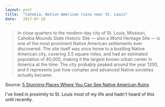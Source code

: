 ```yaml
---
layout: post
title:  "Cahokia, Native American ruins near St. Louis"
date:   2017-07-10
---
```


> In close quarters to the modern-day city of St. Louis, Missouri, Cahokia Mounds State Historic Site — also a World Heritage Site — is one of the most prominent Native American settlements ever discovered. The site itself was once home to a bustling Native American city, covering 3.5 square miles, and had an estimated population of 40,000, making it the largest known urban center in America at the time. The city probably peaked around the year 1200, and it represents just how complex and advanced Native societies actually became.

Source: [5 Stunning Places Where You Can See Native American Ruins](http://www.cheatsheet.com/culture/stunning-places-see-native-american-ruins.html/?a=viewall)

I've lived in proximity to St. Louis most of my life and hadn't heard of this until recently.
